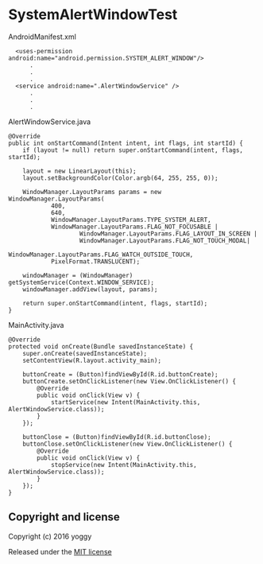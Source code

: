 SystemAlertWindowTest
====

AndroidManifest.xml

      <uses-permission android:name="android.permission.SYSTEM_ALERT_WINDOW"/>
          .
          .
          .
      <service android:name=".AlertWindowService" />
          .
          .
          .

AlertWindowService.java

    @Override
    public int onStartCommand(Intent intent, int flags, int startId) {
        if (layout != null) return super.onStartCommand(intent, flags, startId);

        layout = new LinearLayout(this);
        layout.setBackgroundColor(Color.argb(64, 255, 255, 0));

        WindowManager.LayoutParams params = new WindowManager.LayoutParams(
                400,
                640,
                WindowManager.LayoutParams.TYPE_SYSTEM_ALERT,
                WindowManager.LayoutParams.FLAG_NOT_FOCUSABLE |
                        WindowManager.LayoutParams.FLAG_LAYOUT_IN_SCREEN |
                        WindowManager.LayoutParams.FLAG_NOT_TOUCH_MODAL|
                        WindowManager.LayoutParams.FLAG_WATCH_OUTSIDE_TOUCH,
                PixelFormat.TRANSLUCENT);

        windowManager = (WindowManager) getSystemService(Context.WINDOW_SERVICE);
        windowManager.addView(layout, params);

        return super.onStartCommand(intent, flags, startId);
    }

MainActivity.java

    @Override
    protected void onCreate(Bundle savedInstanceState) {
        super.onCreate(savedInstanceState);
        setContentView(R.layout.activity_main);

        buttonCreate = (Button)findViewById(R.id.buttonCreate);
        buttonCreate.setOnClickListener(new View.OnClickListener() {
            @Override
            public void onClick(View v) {
                startService(new Intent(MainActivity.this, AlertWindowService.class));
            }
        });

        buttonClose = (Button)findViewById(R.id.buttonClose);
        buttonClose.setOnClickListener(new View.OnClickListener() {
            @Override
            public void onClick(View v) {
                stopService(new Intent(MainActivity.this, AlertWindowService.class));
            }
        });
    }


Copyright and license
----
Copyright (c) 2016 yoggy

Released under the [MIT license](LICENSE.txt)